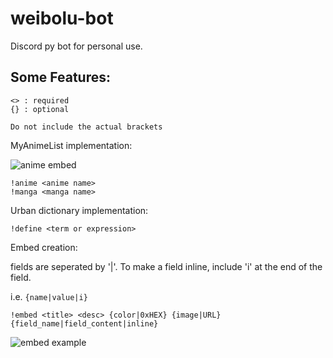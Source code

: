 # weibolu-bot

Discord py bot for personal use.

## Some Features:

```
<> : required
{} : optional

Do not include the actual brackets
```

MyAnimeList implementation:

![anime embed](https://i.imgur.com/xdGDmno.png)

```
!anime <anime name> 
!manga <manga name> 
``` 
Urban dictionary implementation:

` !define <term or expression> `

Embed creation:

fields are seperated by '|'. To make a field inline, include 'i' at the end of the field.

i.e. `{name|value|i}`


`!embed <title> <desc> {color|0xHEX} {image|URL} {field_name|field_content|inline}`

![embed example](https://i.imgur.com/L3TXZAb.png)